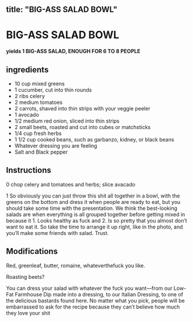 

title: "BIG-ASS SALAD BOWL"
---
# BIG-ASS SALAD BOWL


     

     






#### yields  1 BIG-ASS SALAD, ENOUGH FOR 6 TO 8 PEOPLE


## ingredients
* 10 cup mixed greens 
* 1 cucumber, cut into thin rounds 
* 2 ribs celery 
* 2 medium tomatoes 
* 2 carrots, shaved into thin strips with your veggie peeler 
* 1 avocado 
* 1/2 medium red onion, sliced into thin strips 
* 2 small beets, roasted and cut into cubes or matchsticks 
* 1/4 cup fresh herbs 
* 1 1/2 cup cooked beans, such as garbanzo, kidney, or black beans 
* Whatever dressing you are feeling 
* Salt and Black pepper 



## Instructions
0 chop celery and tomatoes and herbs; slice avacado

1 So obviously you can just throw this shit all together in a bowl, with the greens on the bottom and dress it when people are ready to eat, but you should take some time with the presentation. We think the best-looking salads are when everything is all grouped together before getting mixed in because it 1. Looks healthy as fuck and 2. Is so pretty that you almost don’t want to eat it. So take the time to arrange it up right, like in the photo, and you’ll make some friends with salad. Trust.



## Modifications
Red, greenleaf, butter, romaine, whateverthefuck you like.

 Roasting beets?

 You can dress your salad with whatever the fuck you want—from our Low-Fat Farmhouse Dip made into a dressing, to our Italian Dressing, to one of the delicious bastards found here. No matter what you pick, people will be embarrassed to ask for the recipe because they can’t believe how much they love your shit




